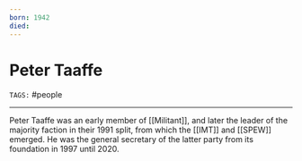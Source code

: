 ```yaml
---
born: 1942
died: 
---
```

# Peter Taaffe
`TAGS:` #people 

---
Peter Taaffe was an early member of [[Militant]], and later the leader of the majority faction in their 1991 split, from which the [[IMT]] and [[SPEW]] emerged. He was the general secretary of the latter party from its foundation in 1997 until 2020. 